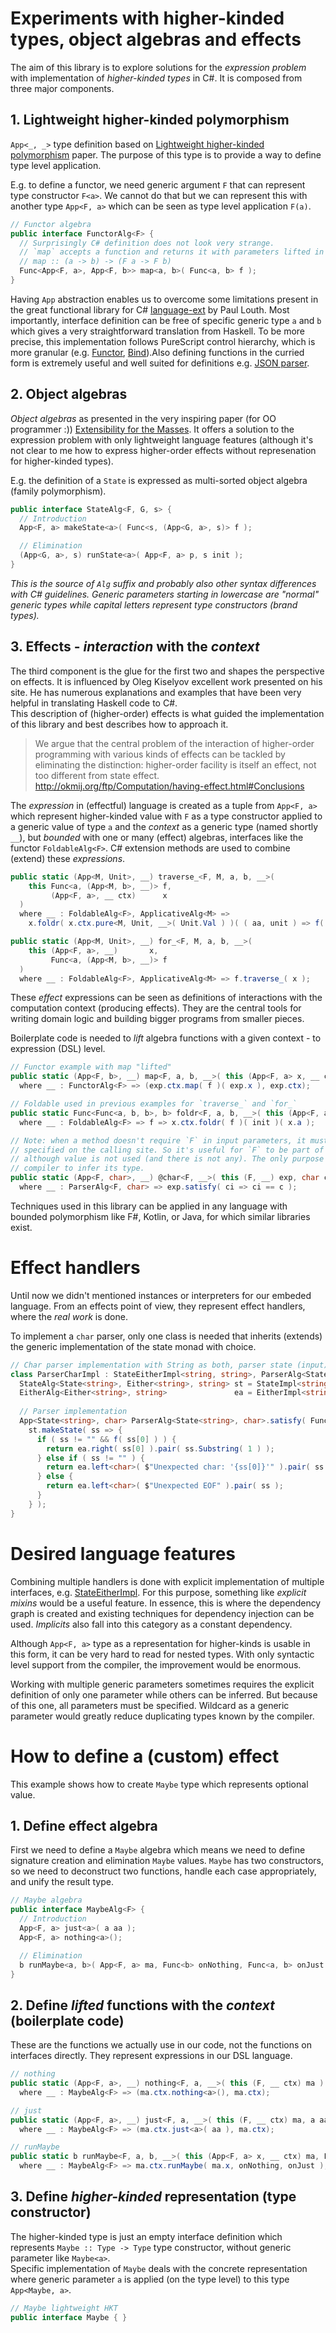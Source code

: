 # Experiments with higher-kinded types, object algebras and effects

The aim of this library is to explore solutions for the _expression problem_ with implementation of _higher-kinded types_ in C#. It is composed from three major components. 

## 1. Lightweight higher-kinded polymorphism

`App<_, _>` type definition based on [Lightweight higher-kinded polymorphism][light-hkt] paper. The purpose of this type is to provide a way to define type level application.

E.g. to define a functor, we need generic argument `F` that can represent type constructor `F<a>`. We cannot do that but we can represent this with another type `App<F, a>` which can be seen as type level application `F(a)`.

```csharp
// Functor algebra
public interface FunctorAlg<F> {
  // Surprisingly C# definition does not look very strange.
  // `map` accepts a function and returns it with parameters lifted in `F`.
  // map :: (a -> b) -> (F a -> F b)
  Func<App<F, a>, App<F, b>> map<a, b>( Func<a, b> f );
}
```
Having `App` abstraction enables us to overcome some limitations present in the great functional library for C# [language-ext][lang-ext] by Paul Louth. Most importantly, interface definition can be free of specific generic type `a` and `b` which gives a very straightforward translation from Haskell. To be more precise, this implementation follows PureScript control hierarchy, which is more granular (e.g. [Functor][purescript-functor], [Bind][purescript-bind]). ​Also defining functions in the curried form is extremely useful and well suited for definitions e.g. [JSON parser][json-parser].

## 2. Object algebras

_Object algebras_ as presented in the very inspiring paper (for OO programmer :)) [Extensibility for the Masses][ext-for-masses]. It offers a solution to the expression problem with only lightweight language features (although it's not clear to me how to express higher-order effects without represenation for higher-kinded types).

E.g. the definition of a `State` is expressed as multi-sorted object algebra (family polymorphism).

```csharp
public interface StateAlg<F, G, s> {
  // Introduction
  App<F, a> makeState<a>( Func<s, (App<G, a>, s)> f );

  // Elimination
  (App<G, a>, s) runState<a>( App<F, a> p, s init );
}
```

_This is the source of `Alg` suffix and probably also other syntax differences with C# guidelines. Generic parameters starting in lowercase are "normal" generic types while capital letters represent type constructors (brand types)._

[ext-for-masses]: https://www.cs.utexas.edu/~wcook/Drafts/2012/ecoop2012.pdf
[light-hkt]: https://www.cl.cam.ac.uk/~jdy22/papers/lightweight-higher-kinded-polymorphism.pdf
[lang-ext]: https://github.com/louthy/language-ext
[purescript-functor]: https://github.com/purescript/purescript-prelude/blob/master/src/Data/Functor.purs
[purescript-bind]: https://github.com/purescript/purescript-prelude/blob/master/src/Control/Bind.purs
[json-parser]: Parser/Parser.Json.cs

## 3. Effects - _interaction_ with the _context_

The third component is the glue for the first two and shapes the perspective on effects. It is influenced by Oleg Kiselyov excellent work presented on his site. He has numerous explanations and examples that have been very helpful in translating Haskell code to C#.  
This description of (higher-order) effects is what guided the implementation of this library and best describes how to approach it.

> We argue that the central problem of the interaction of higher-order programming with various kinds of effects can be tackled by eliminating the distinction: higher-order facility is itself an effect, not too different from state effect.  
http://okmij.org/ftp/Computation/having-effect.html#Conclusions

The _expression_ in (effectful) language is created as a tuple from `App<F, a>` which represent higher-kinded value with `F` as a type constructor applied to a generic value of type `a` and the _context_ as a generic type (named shortly `__`), but _bounded_ with one or many (effect) algebras, interfaces like the functor `FoldableAlg<F>`. C# extension methods are used to combine (extend) these _expressions_.

```csharp
public static (App<M, Unit>, __) traverse_<F, M, a, b, __>(
    this Func<a, (App<M, b>, __)> f,
         (App<F, a>, __ ctx)      x
  )
  where __ : FoldableAlg<F>, ApplicativeAlg<M> =>
    x.foldr( x.ctx.pure<M, Unit, __>( Unit.Val ) )( ( aa, unit ) => f( aa ).i_( unit ) );

public static (App<M, Unit>, __) for_<F, M, a, b, __>(
    this (App<F, a>, __)       x,
         Func<a, (App<M, b>, __)> f
  )
  where __ : FoldableAlg<F>, ApplicativeAlg<M> => f.traverse_( x );
```

These _effect_ expressions can be seen as definitions of interactions with the computation context (producing effects). They are the central tools for writing domain logic and building bigger programs from smaller pieces.

Boilerplate code is needed to _lift_ algebra functions with a given context - to expression (DSL) level.

```csharp
// Functor example with map "lifted"
public static (App<F, b>, __) map<F, a, b, __>( this (App<F, a> x, __ ctx) exp, Func<a, b> f )
  where __ : FunctorAlg<F> => (exp.ctx.map( f )( exp.x ), exp.ctx);

// Foldable used in previous examples for `traverse_` and `for_`
public static Func<Func<a, b, b>, b> foldr<F, a, b, __>( this (App<F, a> a, __ ctx) x, b init )
  where __ : FoldableAlg<F> => f => x.ctx.foldr( f )( init )( x.a );

// Note: when a method doesn't require `F` in input parameters, it must be explicitly 
// specified on the calling site. So it's useful for `F` to be part of the tuple
// although value is not used (and there is not any). The only purpose is for C# 
// compiler to infer its type.
public static (App<F, char>, __) @char<F, __>( this (F, __) exp, char c )
  where __ : ParserAlg<F, char> => exp.satisfy( ci => ci == c );
```
Techniques used in this library can be applied in any language with bounded polymorphism like F#, Kotlin, or Java, for which similar libraries exist.

# Effect handlers

Until now we didn't mentioned instances or interpreters for our embeded language. From an effects point of view, they represent effect handlers, where the _real work_ is done.

To implement a `char` parser, only one class is needed that inherits (extends) the generic implementation of the state monad with choice.

```csharp
// Char parser implementation with String as both, parser state (input) and parser error.
class ParserCharImpl : StateEitherImpl<string, string>, ParserAlg<State<string>, char> {
  StateAlg<State<string>, Either<string>, string> st = StateImpl<string, Either<string>>.Instance;
  EitherAlg<Either<string>, string>               ea = EitherImpl<string>.Instance;
  
  // Parser implementation
  App<State<string>, char> ParserAlg<State<string>, char>.satisfy( Func<char, bool> f ) =>
    st.makeState( ss => {
      if ( ss != "" && f( ss[0] ) ) {
        return ea.right( ss[0] ).pair( ss.Substring( 1 ) );
      } else if ( ss != "" ) {
        return ea.left<char>( $"Unexpected char: '{ss[0]}'" ).pair( ss );
      } else {
        return ea.left<char>( $"Unexpected EOF" ).pair( ss );
      }
    } );
}
```

# Desired language features

Combining multiple handlers is done with explicit implementation of multiple interfaces, e.g. [StateEitherImpl](Algebras.Impl/StateEitherImpl.cs). For this purpose, something like _explicit mixins_ would be a useful feature. In essence, this is where the dependency graph is created and existing techniques for dependency injection can be used. _Implicits_ also fall into this category as a constant dependency.

Although `App<F, a>` type as a representation for higher-kinds is usable in this form, it can be very hard to read for nested types. With only syntactic level support from the compiler, the improvement would be enormous.

Working with multiple generic parameters sometimes requires the explicit definition of only one parameter while others can be inferred. But because of this one, all parameters must be specified. Wildcard as a generic parameter would greatly reduce duplicating types known by the compiler.

# How to define a (custom) effect

This example shows how to create `Maybe` type which represents optional value.

## 1. Define effect algebra

First we need to define a `Maybe` algebra which means we need to define signature creation and elimination `Maybe` values. `Maybe` has two constructors, so we need to deconstruct two functions, handle each case appropriately, and unify the result type.

```csharp
// Maybe algebra
public interface MaybeAlg<F> {
  // Introduction
  App<F, a> just<a>( a aa );
  App<F, a> nothing<a>();

  // Elimination
  b runMaybe<a, b>( App<F, a> ma, Func<b> onNothing, Func<a, b> onJust );
}
```

## 2. Define _lifted_ functions with the _context_ (boilerplate code)

These are the functions we actually use in our code, not the functions on interfaces directly. They represent expressions in our DSL language.

```csharp
// nothing
public static (App<F, a>, __) nothing<F, a, __>( this (F, __ ctx) ma )
  where __ : MaybeAlg<F> => (ma.ctx.nothing<a>(), ma.ctx);

// just
public static (App<F, a>, __) just<F, a, __>( this (F, __ ctx) ma, a aa )
  where __ : MaybeAlg<F> => (ma.ctx.just<a>( aa ), ma.ctx);

// runMaybe
public static b runMaybe<F, a, b, __>( this (App<F, a> x, __ ctx) ma, Func<b> onNothing, Func<a, b> onJust )
  where __ : MaybeAlg<F> => ma.ctx.runMaybe( ma.x, onNothing, onJust );
```
## 3. Define _higher-kinded_ representation (type constructor)

The higher-kinded type is just an empty interface definition which represents `Maybe :: Type -> Type` type constructor, without generic parameter like `Maybe<a>`.  
Specific implementation of `Maybe` deals with the concrete representation where generic parameter `a` is applied (on the type level) to this type `App<Maybe, a>`.

```csharp
// Maybe lightweight HKT
public interface Maybe { }
```
